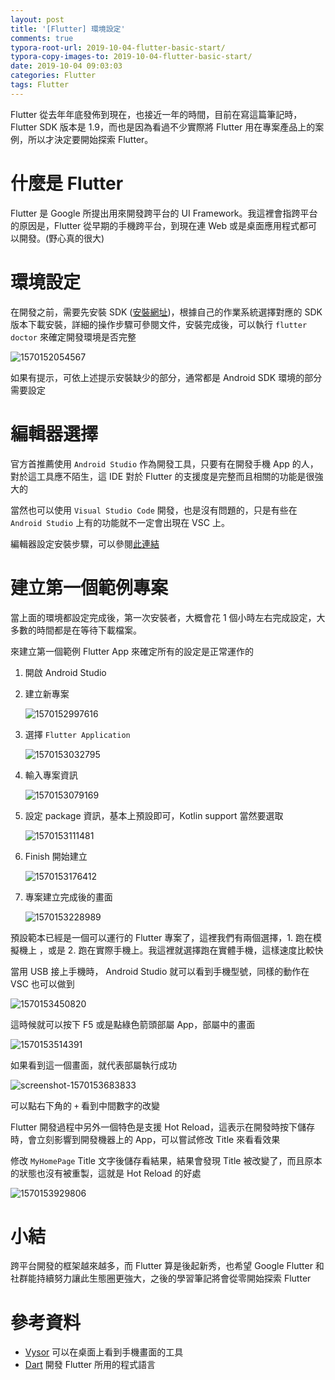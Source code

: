 ```yaml
---
layout: post
title: '[Flutter] 環境設定'
comments: true
typora-root-url: 2019-10-04-flutter-basic-start/
typora-copy-images-to: 2019-10-04-flutter-basic-start/
date: 2019-10-04 09:03:03
categories: Flutter
tags: Flutter
---
```


Flutter 從去年年底發佈到現在，也接近一年的時間，目前在寫這篇筆記時，Flutter SDK 版本是 1.9，而也是因為看過不少實際將 Flutter 用在專案產品上的案例，所以才決定要開始探索 Flutter。

<!-- more -->

# 什麼是 Flutter

Flutter 是 Google 所提出用來開發跨平台的 UI Framework。我這裡會指跨平台的原因是，Flutter 從早期的手機跨平台，到現在連 Web 或是桌面應用程式都可以開發。(野心真的很大)

# 環境設定

在開發之前，需要先安裝 SDK ([安裝網址](https://flutter.dev/docs/get-started/install))，根據自己的作業系統選擇對應的 SDK 版本下載安裝，詳細的操作步驟可參閱文件，安裝完成後，可以執行 `flutter doctor` 來確定開發環境是否完整

![1570152054567](1570152054567.png)

如果有提示，可依上述提示安裝缺少的部分，通常都是 Android SDK 環境的部分需要設定

# 編輯器選擇

官方首推薦使用 `Android Studio` 作為開發工具，只要有在開發手機 App 的人，對於這工具應不陌生，這 IDE 對於 Flutter 的支援度是完整而且相關的功能是很強大的

當然也可以使用 `Visual Studio Code` 開發，也是沒有問題的，只是有些在 `Android Studio` 上有的功能就不一定會出現在 VSC 上。

編輯器設定安裝步驟，可以參閱[此連結](https://flutter.dev/docs/get-started/editor?tab=androidstudio)

# 建立第一個範例專案

當上面的環境都設定完成後，第一次安裝者，大概會花 1 個小時左右完成設定，大多數的時間都是在等待下載檔案。

來建立第一個範例 Flutter App 來確定所有的設定是正常運作的

1. 開啟 Android Studio

2. 建立新專案

   ![1570152997616](1570152997616.png)

3. 選擇 `Flutter Application`

   ![1570153032795](1570153032795.png)

4. 輸入專案資訊

   ![1570153079169](1570153079169.png)

5. 設定 package 資訊，基本上預設即可，Kotlin support 當然要選取

   ![1570153111481](1570153111481.png)

6. Finish 開始建立

   ![1570153176412](1570153176412.png)

7. 專案建立完成後的畫面

   ![1570153228989](1570153228989.png)

預設範本已經是一個可以運行的 Flutter 專案了，這裡我們有兩個選擇，1. 跑在模擬機上 ，或是 2. 跑在實際手機上。我這裡就選擇跑在實體手機，這樣速度比較快

當用 USB 接上手機時， Android Studio 就可以看到手機型號，同樣的動作在  VSC 也可以做到

![1570153450820](1570153450820.png)

這時候就可以按下 F5 或是點綠色箭頭部屬 App，部屬中的畫面

![1570153514391](1570153514391.png)

如果看到這一個畫面，就代表部屬執行成功

![screenshot-1570153683833](screenshot-1570153683833.jpg)

可以點右下角的 `+` 看到中間數字的改變

Flutter 開發過程中另外一個特色是支援 Hot Reload，這表示在開發時按下儲存時，會立刻影響到開發機器上的 App，可以嘗試修改 Title 來看看效果

修改 `MyHomePage` Title 文字後儲存看結果，結果會發現 Title 被改變了，而且原本的狀態也沒有被重製，這就是 Hot Reload 的好處

![1570153929806](1570153929806.png)



# 小結

跨平台開發的框架越來越多，而 Flutter 算是後起新秀，也希望 Google Flutter 和社群能持續努力讓此生態圈更強大，之後的學習筆記將會從零開始探索 Flutter

# 參考資料

* [Vysor](https://chrome.google.com/webstore/detail/vysor/gidgenkbbabolejbgbpnhbimgjbffefm/related) 可以在桌面上看到手機畫面的工具
* [Dart](https://dart.dev/) 開發 Flutter 所用的程式語言



